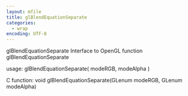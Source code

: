 ```yaml
---
layout: mfile
title: glBlendEquationSeparate
categories:
  - wrap
encoding: UTF-8
---
```


glBlendEquationSeparate  Interface to OpenGL function glBlendEquationSeparate

usage:  glBlendEquationSeparate( modeRGB, modeAlpha )

C function:  void glBlendEquationSeparate(GLenum modeRGB, GLenum modeAlpha)
